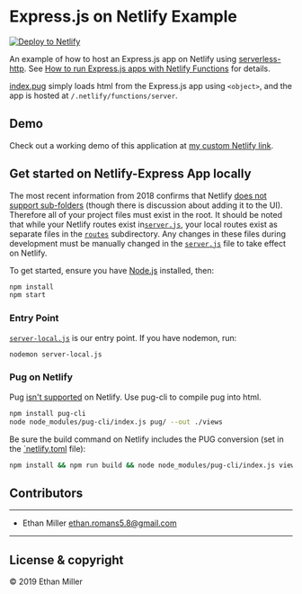 # Express.js on Netlify Example

[![Deploy to
Netlify](https://www.netlify.com/img/deploy/button.svg)](https://app.netlify.com/start/deploy?repository=https://github.com/king-melchizedek/Netlify-Express)

An example of how to host an Express.js app on Netlify using
[serverless-http](https://github.com/dougmoscrop/serverless-http). See
[How to run Express.js apps with Netlify Functions](https://www.netlify.com/blog/2018/09/13/how-to-run-express.js-apps-with-netlify-functions/) for details.

[index.pug](views/index.pug) simply loads html from the Express.js app using `<object>`, and the
app is hosted at `/.netlify/functions/server`. 

## Demo

Check out a working demo of this application at [my custom Netlify link](https://netlifyexpress.netlify.app/).

## Get started on Netlify-Express App locally

The most recent information from 2018 confirms that Netlify [does not support sub-folders](https://github.com/netlify/build-image/issues/81) (though there is discussion about adding it to the UI). Therefore all of your project files must exist in the root. It should be noted that while your Netlify routes exist in[`server.js`](https://github.com/king-melchizedek/Netlify-Express/blob/master/express/server.js), your local routes exist as separate files in the [`routes`](https://github.com/king-melchizedek/Netlify-Express/tree/master/routes) subdirectory. Any changes in these files during development must be manually changed in the [`server.js`](https://github.com/king-melchizedek/Netlify-Express/blob/master/express/server.js) file to take effect on Netlify.

To get started, ensure you have [Node.js](https://nodejs.org/en/) installed, then:

``` bash
npm install
npm start
```

### Entry Point

[`server-local.js`](server-local.js) is our entry point. If you have nodemon, run:

``` bash
nodemon server-local.js
```

### Pug on Netlify

Pug [isn't supported](https://dev.to/spekulatius1984/how-to-use-pug-on-netlify-3le0) on Netlify. Use pug-cli to compile pug into html.

``` bash
npm install pug-cli
node node_modules/pug-cli/index.js pug/ --out ./views
```

Be sure the build command on Netlify includes the PUG conversion (set in the [`netlify.toml](https://github.com/king-melchizedek/Netlify-Express/blob/master/netlify.toml) file):

``` bash
npm install && npm run build && node node_modules/pug-cli/index.js views/ --out ./
```

## Contributors

---

- Ethan Miller <ethan.romans5.8@gmail.com>

---

## License & copyright

© 2019 Ethan Miller
